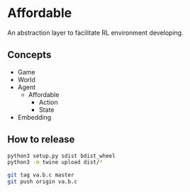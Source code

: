 # Affordable

An abstraction layer to facilitate RL environment developing.

Concepts
---------------

* Game
* World
* Agent
  * Affordable
    * Action
    * State
* Embedding


How to release
---------------

```bash
python3 setup.py sdist bdist_wheel
python3 -m twine upload dist/*

git tag va.b.c master
git push origin va.b.c
```

